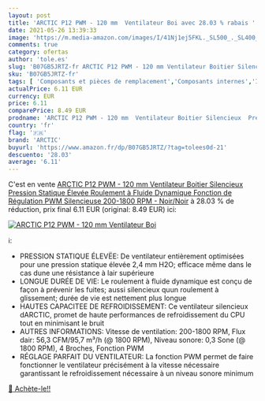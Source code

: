 ```yaml
---
layout: post
title: 'ARCTIC P12 PWM - 120 mm  Ventilateur Boi avec 28.03 % rabais '
date: 2021-05-26 13:39:33
image: 'https://m.media-amazon.com/images/I/41Nj1ej5FKL._SL500_._SL400_.jpg'
comments: true
category: ofertas
author: 'tole.es'
slug: 'B07GB5JRTZ-fr ARCTIC P12 PWM - 120 mm Ventilateur Boitier Silencieux...'
sku: 'B07GB5JRTZ-fr'
tags: [ 'Composants et pièces de remplacement','Composants internes','Informatique','Refroidissement et ventilateurs','Ventilateurs de boîtier','arctic', ]
actualPrice: 6.11 EUR
currency: EUR
price: 6.11
comparePrice: 8.49 EUR
prodname: 'ARCTIC P12 PWM - 120 mm  Ventilateur Boitier Silencieux  Pression Statique Élevée  Roulement à Fluide Dynamique  Fonction de Régulation PWM Silencieuse  200-1800 RPM - Noir/Noir'
country: 'fr'
flag: '🇫🇷'
brand: 'ARCTIC'
buyurl: 'https://www.amazon.fr/dp/B07GB5JRTZ/?tag=tolees0d-21'
descuento: '28.03'
average: '6.11'
---
```


C'est en vente [ARCTIC P12 PWM - 120 mm  Ventilateur Boitier Silencieux  Pression Statique Élevée  Roulement à Fluide Dynamique  Fonction de Régulation PWM Silencieuse  200-1800 RPM - Noir/Noir](https://www.amazon.fr/dp/B07GB5JRTZ/?tag=tolees0d-21)  à  28.03 % de réduction, prix final  6.11 EUR (original: 8.49 EUR) ici:

[![ARCTIC P12 PWM - 120 mm  Ventilateur Boi](https://m.media-amazon.com/images/I/41Nj1ej5FKL._SL500_._SL400_.jpg)](https://www.amazon.fr/dp/B07GB5JRTZ/?tag=tolees0d-21)

ℹ️:

- PRESSION STATIQUE ÉLEVËE: De ventilateur entièrement optimisées pour une pression statique élevée 2,4 mm H2O; efficace même dans le cas dune une résistance à lair supérieure
- LONGUE DURÉE DE VIE: Le roulement à fluide dynamique est conçu de façon à prévenir les fuites; aussi silencieux quun roulement à glissement; durée de vie est nettement plus longue
- HAUTES CAPACITEE DE REFROIDISSEMENT: Ce ventilateur silencieux dARCTIC, promet de haute performances de refroidissement du CPU tout en minimisant le bruit
- AUTRES INFORMATIONS: Vitesse de ventilation: 200-1800 RPM, Flux dair: 56,3 CFM/95,7 m³/h (@ 1800 RPM), Niveau sonore: 0,3 Sone (@ 1800 RPM), 4 Broches, Fonction PWM
- RÉGLAGE PARFAIT DU VENTILATEUR: La fonction PWM permet de faire fonctionner le ventilateur précisément à la vitesse nécessaire garantissant le refroidissement nécessaire à un niveau sonore minimum

[🛒 Achète-le!!](https://www.amazon.fr/dp/B07GB5JRTZ/?tag=tolees0d-21)
